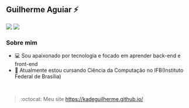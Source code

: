 <h2>Guilherme Aguiar ⚡</h2>
<p algin = "left">
  
<a href="https://www.linkedin.com/in/guilherme-aguiarr">
<img src = "https://img.shields.io/badge/-Linkedin-blue?style=flat-square&logo=Linkedin&logoColor=white&link=https://www.linkedin.com/in/guilherme-aguiarr" /></a>


<a href="https://www.instagram.com/kadeguilherme/">
 <img src="https://img.shields.io/badge/-Instagram-DF0174?style=flat-square&labelColor=DF0174&logo=instagram&logoColor=white&link=https:https://www.instagram.com/kadeguilherme/" /></a>


</p>


### Sobre mim
- 💻 Sou apaixonado por tecnologia e focado em aprender back-end e front-end </br>
- :school: Atualmente estou cursando Ciência da Computação no IFB(Instituto Federal de Brasilia)


</br>

>:octocat: Meu site <a>https://kadeguilherme.github.io/</a>
<!--
**kadeguilherme/kadeguilherme** is a ✨ _special_ ✨ repository because its `README.md` (this file) appears on your GitHub profile.

Here are some ideas to get you started:

- 🔭 I’m currently working on ...
- 🌱 I’m currently learning ...
- 👯 I’m looking to collaborate on ...
- 🤔 I’m looking for help with ...
- 💬 Ask me about ...
- 📫 How to reach me: ...
- 😄 Pronouns: ...
- ⚡ Fun fact: ...
-->
